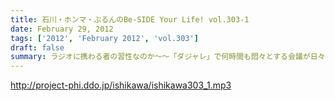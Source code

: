 ```yaml
---
title: 石川・ホンマ・ぶるんのBe-SIDE Your Life! vol.303-1
date: February 29, 2012
tags: ['2012', 'February 2012', 'vol.303']
draft: false
summary: ラジオに携わる者の習性なのか～～「ダジャレ」で何時間も悶々とする会議が日々行われている現実に驚愕してほしい！NAMAE
---
```


http://project-phi.ddo.jp/ishikawa/ishikawa303_1.mp3